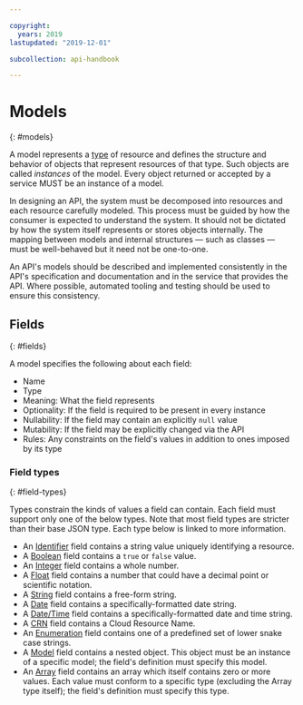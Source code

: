 ```yaml
---

copyright:
  years: 2019
lastupdated: "2019-12-01"

subcollection: api-handbook

---
```


# Models
{: #models}

A model represents a [type](/docs/api-handbook/design/types.html) of resource and defines the
structure and behavior of objects that represent resources of that type. Such objects are called
_instances_ of the model. Every object returned or accepted by a service MUST be an instance of a
model.

In designing an API, the system must be decomposed into resources and each resource carefully
modeled. This process must be guided by how the consumer is expected to understand the system. It
should not be dictated by how the system itself represents or stores objects internally. The mapping
between models and internal structures — such as classes — must be well-behaved but it need not be
one-to-one.

An API's models should be described and implemented consistently in the API's specification and
documentation and in the service that provides the API. Where possible, automated tooling and
testing should be used to ensure this consistency.

## Fields
{: #fields}

A model specifies the following about each field:

*  Name
*  Type
*  Meaning: What the field represents
*  Optionality: If the field is required to be present in every instance
*  Nullability: If the field may contain an explicitly `null` value
*  Mutability: If the field may be explicitly changed via the API
*  Rules: Any constraints on the field's values in addition to ones imposed by its type

### Field types
{: #field-types}

Types constrain the kinds of values a field can contain. Each field must support only one of the
below types. Note that most field types are stricter than their base JSON type. Each type below is
linked to more information.

*  An [Identifier](/docs/api-handbook/design/types.html#identifier) field contains a string value
   uniquely identifying a resource.
*  A [Boolean](/docs/api-handbook/design/types.html#boolean) field contains a `true` or `false`
   value.
*  An [Integer](/docs/api-handbook/design/types.html#integer) field contains a whole number.
*  A [Float](/docs/api-handbook/design/types.html#float) field contains a number that could have a
   decimal point or scientific notation.
*  A [String](/docs/api-handbook/design/types.html#string) field contains a free-form string.
*  A [Date](/docs/api-handbook/design/types.html#date) field contains a specifically-formatted date
   string.
*  A [Date/Time](/docs/api-handbook/design/types.html#datetime) field contains a
   specifically-formatted date and time string.
*  A [CRN](/docs/api-handbook/design/types.html#crn) field contains a Cloud Resource Name.
*  An [Enumeration](/docs/api-handbook/design/types.html#enumeration) field contains one of a
   predefined set of lower snake case strings.
*  A [Model](/docs/api-handbook/design/types.html#model) field contains a nested object. This object
   must be an instance of a specific model; the field's definition must specify this model.
*  An [Array](/docs/api-handbook/design/types.html#array) field contains an array which itself
   contains zero or more values. Each value must conform to a specific type (excluding the Array
   type itself); the field's definition must specify this type.
